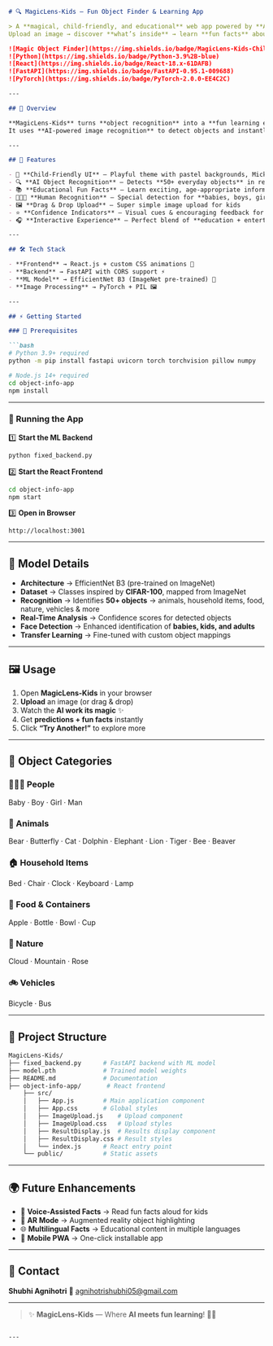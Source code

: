 
````markdown
# 🔍 MagicLens-Kids – Fun Object Finder & Learning App  

> A **magical, child-friendly, and educational** web app powered by **AI** 🧠.  
Upload an image → discover **what’s inside** → learn **fun facts** about it!  

![Magic Object Finder](https://img.shields.io/badge/MagicLens-Kids-Child%20Friendly-ff69b4)
![Python](https://img.shields.io/badge/Python-3.9%2B-blue)
![React](https://img.shields.io/badge/React-18.x-61DAFB)
![FastAPI](https://img.shields.io/badge/FastAPI-0.95.1-009688)
![PyTorch](https://img.shields.io/badge/PyTorch-2.0.0-EE4C2C)

---

## 🌟 Overview  

**MagicLens-Kids** turns **object recognition** into a **fun learning experience** for kids! 🎨  
It uses **AI-powered image recognition** to detect objects and instantly provides **child-friendly educational facts** about them.  

---

## 🚀 Features  

- 🎨 **Child-Friendly UI** – Playful theme with pastel backgrounds, Mickey silhouettes & animations  
- 🔍 **AI Object Recognition** – Detects **50+ everyday objects** in real time  
- 📚 **Educational Fun Facts** – Learn exciting, age-appropriate information about each object  
- 🧑‍🤝‍🧑 **Human Recognition** – Special detection for **babies, boys, girls, and men**  
- 🖼️ **Drag & Drop Upload** – Super simple image upload for kids  
- ⭐ **Confidence Indicators** – Visual cues & encouraging feedback for kids  
- 🎧 **Interactive Experience** – Perfect blend of **education + entertainment**  

---

## 🛠️ Tech Stack  

- **Frontend** → React.js + custom CSS animations 🎨  
- **Backend** → FastAPI with CORS support ⚡  
- **ML Model** → EfficientNet B3 (ImageNet pre-trained) 🤖  
- **Image Processing** → PyTorch + PIL 🖼️  

---

## ⚡ Getting Started  

### 🔹 Prerequisites  

```bash
# Python 3.9+ required
python -m pip install fastapi uvicorn torch torchvision pillow numpy

# Node.js 14+ required
cd object-info-app
npm install
````

---

### 🔹 Running the App

1️⃣ **Start the ML Backend**

```bash
python fixed_backend.py
```

2️⃣ **Start the React Frontend**

```bash
cd object-info-app
npm start
```

3️⃣ **Open in Browser**

```
http://localhost:3001
```

---

## 🧠 Model Details

* **Architecture** → EfficientNet B3 (pre-trained on ImageNet)
* **Dataset** → Classes inspired by **CIFAR-100**, mapped from ImageNet
* **Recognition** → Identifies **50+ objects** → animals, household items, food, nature, vehicles & more
* **Real-Time Analysis** → Confidence scores for detected objects
* **Face Detection** → Enhanced identification of **babies, kids, and adults**
* **Transfer Learning** → Fine-tuned with custom object mappings

---

## 🖼️ Usage

1. Open **MagicLens-Kids** in your browser
2. **Upload** an image (or drag & drop)
3. Watch the **AI work its magic** ✨
4. Get **predictions + fun facts** instantly
5. Click **“Try Another!”** to explore more

---

## 🎯 Object Categories

### 👨‍👩‍👧 People

Baby · Boy · Girl · Man

### 🐾 Animals

Bear · Butterfly · Cat · Dolphin · Elephant · Lion · Tiger · Bee · Beaver

### 🏠 Household Items

Bed · Chair · Clock · Keyboard · Lamp

### 🍎 Food & Containers

Apple · Bottle · Bowl · Cup

### 🌿 Nature

Cloud · Mountain · Rose

### 🚲 Vehicles

Bicycle · Bus

---

## 📂 Project Structure

```bash
MagicLens-Kids/
├── fixed_backend.py      # FastAPI backend with ML model
├── model.pth             # Trained model weights
├── README.md             # Documentation
├── object-info-app/       # React frontend
    ├── src/
    │   ├── App.js        # Main application component
    │   ├── App.css       # Global styles
    │   ├── ImageUpload.js    # Upload component
    │   ├── ImageUpload.css   # Upload styles
    │   ├── ResultDisplay.js  # Results display component
    │   ├── ResultDisplay.css # Result styles
    │   └── index.js      # React entry point
    └── public/           # Static assets
```

---

## 🌍 Future Enhancements

* 🎤 **Voice-Assisted Facts** → Read fun facts aloud for kids
* 🧩 **AR Mode** → Augmented reality object highlighting
* 🌐 **Multilingual Facts** → Educational content in multiple languages
* 📱 **Mobile PWA** → One-click installable app

---


## 📩 Contact

**Shubhi Agnihotri**
📧 [agnihotrishubhi05@gmail.com](mailto:agnihotrishubhi05@gmail.com)

---

> ✨ **MagicLens-Kids** — Where **AI meets fun learning**! 🧠📸

```

---
